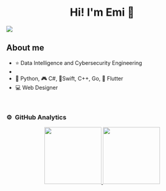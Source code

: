 <h1 align="center">Hi! I'm <a>Emi</a> 👋</h1>
<img src="https://imgur.com/hC1lxMc.png">

<br>

## About me

- ⭐ Data Intelligence and Cybersecurity Engineering
- 
- 🐍 Python, 🎮 C#, 📱Swift, C++, Go, 📱 Flutter
- 💻 Web Designer


<br>

### ⚙️ &nbsp;GitHub Analytics

<p align="center">
<a href="https://github.com/emisalinas">
  <img height="150em" src="https://github-readme-stats-eight-theta.vercel.app/api?username=emisalinas&show_icons=true&theme=algolia&include_all_commits=true&count_private=true"/>
  <img height="150em" src="https://github-readme-stats-eight-theta.vercel.app/api/top-langs/?username=emisalinas&layout=compact&langs_count=8&theme=algolia"/>
</a>
</p>
